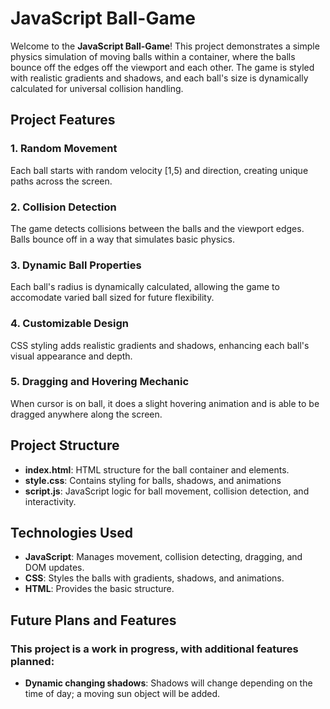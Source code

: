 # JavaScript Ball-Game
Welcome to the **JavaScript Ball-Game**! This project demonstrates a simple physics simulation of moving balls within a container, where the balls bounce off the edges off the viewport
and each other. The game is styled with realistic gradients and shadows, and each ball's size is dynamically calculated for universal collision handling.

## Project Features
### 1. Random Movement
Each ball starts with random velocity [1,5) and direction, creating unique paths across the screen.

### 2. Collision Detection
The game detects collisions between the balls and the viewport edges. Balls bounce off in a way that simulates basic physics.

### 3. Dynamic Ball Properties
Each ball's radius is dynamically calculated, allowing the game to accomodate varied ball sized for future flexibility.

### 4. Customizable Design
CSS styling adds realistic gradients and shadows, enhancing each ball's visual appearance and depth.

### 5. Dragging and Hovering Mechanic
When cursor is on ball, it does a slight hovering animation and is able to be dragged anywhere along the screen.

## Project Structure
- **index.html**: HTML structure for the ball container and elements.
- **style.css**: Contains styling for balls, shadows, and animations
- **script.js**: JavaScript logic for ball movement, collision detection, and interactivity.

## Technologies Used
- **JavaScript**: Manages movement, collision detecting, dragging, and DOM updates.
- **CSS**: Styles the balls with gradients, shadows, and animations.
- **HTML**: Provides the basic structure.

## Future Plans and Features
### This project is a work in progress, with additional features planned:
- **Dynamic changing shadows**: Shadows will change depending on the time of day; a moving sun object will be added.
